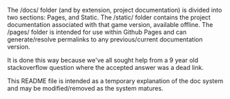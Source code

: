 The /docs/ folder (and by extension, project documentation) is divided into two sections: Pages, and Static.
  The /static/ folder contains the project documentation associated with that game version, available offline.
  The /pages/ folder is intended for use within Github Pages and can generate/resolve permalinks to any previous/current documentation version.

It is done this way because we've all sought help from a 9 year old stackoverflow question where the accepted answer was a dead link.

This README file is intended as a temporary explanation of the doc system and may be modified/removed as the system matures.
